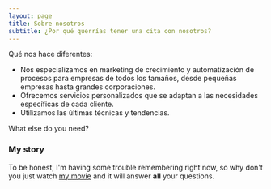 ```yaml
---
layout: page
title: Sobre nosotros
subtitle: ¿Por qué querrías tener una cita con nosotros?
---
```


Qué nos hace diferentes:

- Nos especializamos en marketing de crecimiento y automatización de procesos para empresas de todos los tamaños, desde pequeñas empresas hasta grandes corporaciones.
- Ofrecemos servicios personalizados que se adaptan a las necesidades específicas de cada cliente.
- Utilizamos las últimas técnicas y tendencias.

What else do you need?

### My story

To be honest, I'm having some trouble remembering right now, so why don't you just watch [my movie](https://en.wikipedia.org/wiki/The_Princess_Bride_%28film%29) and it will answer **all** your questions.
